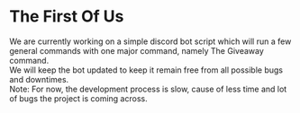 # The First Of Us 
We are currently working on a simple discord bot script which will run a few general commands with one major command, namely The Giveaway command.<br>
We will keep the bot updated to keep it remain free from all possible bugs and downtimes.<br>
Note: For now, the development process is slow, cause of less time and lot of bugs the project is coming across.

